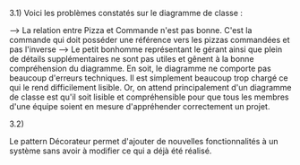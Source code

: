 3.1) Voici les problèmes constatés sur le diagramme de classe : 

--> La relation entre Pizza et Commande n'est pas bonne. C'est la commande qui doit posséder une référence vers les pizzas commandées et pas l'inverse
--> Le petit bonhomme représentant le gérant ainsi que plein de détails supplémentaires ne sont pas utiles et gênent à la bonne compréhension du diagramme. En soit, le diagramme ne comporte pas beaucoup d'erreurs techniques. Il est simplement beaucoup trop chargé ce qui le rend difficilement lisible. Or, on attend principalement d'un diagramme de classe est qu'il soit lisible et compréhensible pour que tous les membres d'une équipe soient en mesure d'appréhender correctement un projet.

3.2)

Le pattern Décorateur permet d'ajouter de nouvelles fonctionnalités à un système sans avoir à modifier ce qui a déjà été réalisé.
